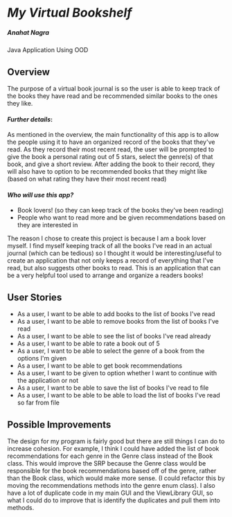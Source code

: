 # *My Virtual Bookshelf*
##### Anahat Nagra
Java Application Using OOD

## Overview

The purpose of a virtual book journal is so the user is able to keep
track of the books they have read and be
recommended similar books to the ones they like.


#### *Further details*:

As mentioned in the overview, the main functionality of this app is to
allow the people using it to have an organized record of the books that they've read.
As they record their most recent read, the user will be prompted to give the book a personal rating out of 5 stars, 
select the genre(s) of that book, and give a short review. After adding the book to their record,
they will also have to option to be recommended books that they might like (based on what rating they have their most recent read)


#### *Who will use this app?*
- Book lovers! (so they can keep track of the books they've been reading)
- People who want to read more and be given recommendations based on they are interested in

The reason I chose to create this project is because I am a book lover myself.
I find myself keeping track of all the books I've read in an actual journal (which can be tedious) 
so I thought it would be interesting/useful to create an application that not only keeps a record of
everything that I've read, but also suggests other books to read.
This is an application that can be a very helpful tool used to arrange and organize a readers books!


## User Stories

- As a user, I want to be able to add books to the list of books I've read
- As a user, I want to be able to remove books from the list of books I've read
- As a user, I want to be able to see the list of books I've read already
- As a user, I want to be able to rate a book out of 5
- As a user, I want to be able to select the genre of a book from the options I'm given
- As a user, I want to be able to get book recommendations
- As a user, I want to be given to option whether I want to continue with the application or not
- As a user, I want to be able to save the list of books I've read to file
- As a user, I want to be able to be able to load the list of books I've read so far from file 


## Possible Improvements

The design for my program is fairly good but there are still things I can do to increase cohesion.
For example, I think I could have added the list of book recommendations for each genre in the Genre class instead of 
the Book class. This would improve the SRP because the Genre class would be responsible for the book recommendations 
based off of the genre, rather than the Book class, which would make more sense. (I could refactor this by moving the 
recommendations methods into the genre enum class). I also have a lot of duplicate code in my main GUI and the 
ViewLibrary GUI, so what I could do to improve that is identify the duplicates and pull them into methods.
